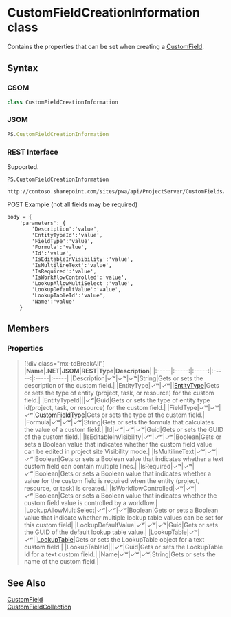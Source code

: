 [comment]: # (Name:CustomFieldCreationInformation)
[comment]: # (Name:Microsoft.ProjectServer.CustomFieldCreationInformation)
[comment]: # (Type:class)
[comment]: # (Status:Verified)

# <a name="name"></a>CustomFieldCreationInformation class

<a name="description"></a>Contains the properties that can be set when creating a [CustomField](CustomField.md).

## <a name="syntax"></a>Syntax

### CSOM

```cs
class CustomFieldCreationInformation 
```
### JSOM

```javascript
PS.CustomFieldCreationInformation
```
### REST Interface

Supported.

```
PS.CustomFieldCreationInformation

http://contoso.sharepoint.com/sites/pwa/api/ProjectServer/CustomFields/Add
```
POST Example (not all fields may be required)
```
body = {
	'parameters': {
		'Description':'value', 
		'EntityTypeId':'value', 
		'FieldType':'value', 
		'Formula':'value', 
		'Id':'value', 
		'IsEditableInVisibility':'value', 
		'IsMultilineText':'value', 
		'IsRequired':'value', 
		'IsWorkflowControlled':'value', 
		'LookupAllowMultiSelect':'value', 
		'LookupDefaultValue':'value', 
		'LookupTableId':'value', 
		'Name':'value'		
	}
```

## <a name="members"></a>Members

### <a name="properties"></a>Properties
> [!div class="mx-tdBreakAll"]
|**Name**|**.NET**|**JSOM**|**REST**|**Type**|**Description**|
|:-----|:-----:|:-----:|:-----:|:-----|:-----|
|<a name="Description"></a>Description|&#x2713;&#x02B7;|&#x2713;&#x02B7;|&#x2713;&#x02B7;|String|Gets or sets the description of the custom field.|
|<a name="EntityType"></a>EntityType|&#x2713;&#x02B7;|&#x2713;&#x02B7;||[EntityType](EntityType.md)|Gets or sets the type of entity (project, task, or resource) for the custom field.|
|<a name="EntityTypeId"></a>EntityTypeId|||&#x2713;&#x02B7;|Guid|Gets or sets the type of entity type id(project, task, or resource) for the custom field.|
|<a name="FieldType"></a>FieldType|&#x2713;&#x02B7;|&#x2713;&#x02B7;|&#x2713;&#x02B7;|[CustomFieldType](CustomFieldType.md)|Gets or sets the type of the custom field.|
|<a name="Formula"></a>Formula|&#x2713;&#x02B7;|&#x2713;&#x02B7;|&#x2713;&#x02B7;|String|Gets or sets the formula that calculates the value of a custom field.|
|<a name="Id"></a>Id|&#x2713;&#x02B7;|&#x2713;&#x02B7;|&#x2713;&#x02B7;|Guid|Gets or sets the GUID of the custom field.|
|<a name="IsEditableInVisibility"></a>IsEditableInVisibility|&#x2713;&#x02B7;|&#x2713;&#x02B7;|&#x2713;&#x02B7;|Boolean|Gets or sets a Boolean value that indicates whether the custom field value can be edited in project site Visibility mode.|
|<a name="IsMultilineText"></a>IsMultilineText|&#x2713;&#x02B7;|&#x2713;&#x02B7;|&#x2713;&#x02B7;|Boolean|Gets or sets a Boolean value that indicates whether a text custom field can contain multiple lines.|
|<a name="IsRequired"></a>IsRequired|&#x2713;&#x02B7;|&#x2713;&#x02B7;|&#x2713;&#x02B7;|Boolean|Gets or sets a Boolean value that indicates whether a value for the custom field is required when the entity (project, resource, or task) is created.|
|<a name="IsWorkflowControlled"></a>IsWorkflowControlled|&#x2713;&#x02B7;|&#x2713;&#x02B7;|&#x2713;&#x02B7;|Boolean|Gets or sets a Boolean value that indicates whether the custom field value is controlled by a workflow.|
|<a name="LookupAllowMultiSelect"></a>LookupAllowMultiSelect|&#x2713;&#x02B7;|&#x2713;&#x02B7;|&#x2713;&#x02B7;|Boolean|Gets or sets a Boolean value that indicate whether multiple lookup table values can be set for this custom field|
|<a name="LookupDefaultValue"></a>LookupDefaultValue|&#x2713;&#x02B7;|&#x2713;&#x02B7;|&#x2713;&#x02B7;|Guid|Gets or sets the GUID of the default lookup table value.|
|<a name="LookupTable"></a>LookupTable|&#x2713;&#x02B7;|&#x2713;&#x02B7;||[LookupTable](LookupTable.md)|Gets or sets the LookupTable object for a text custom field.|
|<a name="LookupTableId"></a>LookupTableId|||&#x2713;&#x02B7;|Guid|Gets or sets the LookupTable Id for a text custom field.|
|<a name="Name"></a>Name|&#x2713;&#x02B7;|&#x2713;&#x02B7;|&#x2713;&#x02B7;|String|Gets or sets the name of the custom field.|

## <a name="seeAlso"></a>See Also

[CustomField](CustomField.md)<br/>
[CustomFieldCollection](CustomFieldCollection.md)<br/>
